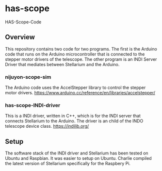 # has-scope
HAS-Scope-Code

## Overview
This repository contains two code for two programs. The first is the Arduino code that runs on the Arduino microcontroller that is connected to the stepper motor drivers of the telescope. The other program is an INDI Server Driver that mediates between Stellarium and the Arduino. 

### nijuyon-scope-sim
The Arduino code uses the AccelStepper library to control the stepper motor drivers. 
https://www.arduino.cc/reference/en/libraries/accelstepper/

### has-scope-INDI-driver
This is a INDI driver, written in C++, which is for the INDI server that connects Stellarium to the Arduino. 
The driver is an child of the INDO telescope device class. 
https://indilib.org/

## Setup
The software stack of the INDI driver and Stellarium has been tested on Ubuntu and Raspbian. It was easier to setup on Ubuntu. Charlie compiled the latest version of Stellarium specifically for the Raspbery Pi.  

